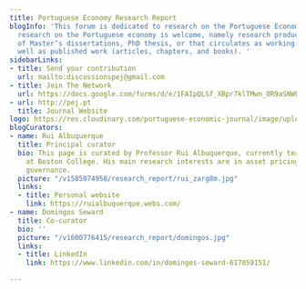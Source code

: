 ```yaml
---
title: Portuguese Economy Research Report
blogInfo: 'This forum is dedicated to research on the Portuguese Economy. All scientific
  research on the Portuguese economy is welcome, namely research produced in the context
  of Master’s dissertations, PhD thesis, or that circulates as working papers, as
  well as published work (articles, chapters, and books). '
sidebarLinks:
- title: Send your contribution
  url: mailto:discussionspej@gmail.com
- title: Join The Network
  url: https://docs.google.com/forms/d/e/1FAIpQLSf_XBpr7klTMwn_OR9aSNWFfmP9m663cqitoLqXwTidfNY9jQ/viewform
- url: http://pej.pt
  title: Journal Website
logo: https://res.cloudinary.com/portuguese-economic-journal/image/upload/v1585913410/research_report/perr_logo_j8egle.svg
blogCurators:
- name: Rui Albuquerque
  title: Principal curator
  bio: This page is curated by Professor Rui Albuquerque, currently teaching and researching
    at Boston College. His main research interests are in asset pricing and corporate
    governance.
  picture: "/v1585074958/research_report/rui_zarg8m.jpg"
  links:
  - title: Personal website
    link: https://ruialbuquerque.webs.com/
- name: Domingos Seward
  title: Co-curator
  bio: ''
  picture: "/v1600776415/research_report/domingos.jpg"
  links:
  - title: LinkedIn
    link: https://www.linkedin.com/in/domingos-seward-617059151/

---
```


